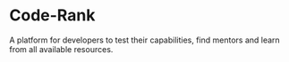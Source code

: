 # Code-Rank
A platform for developers to test their capabilities, find mentors and learn from all available resources.
